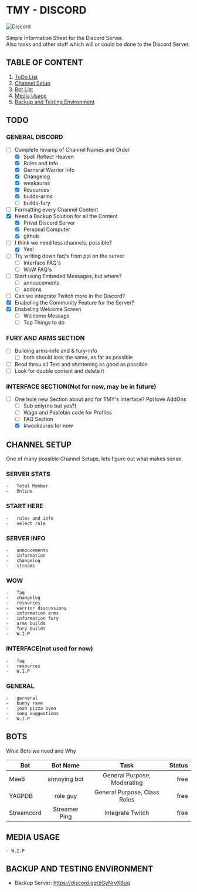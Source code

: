 # TMY - DISCORD

![Discord](https://img.shields.io/discord/965371615414190110?label=TMY&style=for-the-badge)

Simple Information Sheet for the Discord Server.  
Also tasks and other stuff which will or could be done to the Discord Server.

## TABLE OF CONTENT

1. [ToDo List](#todo)
2. [Channel Setup](#channel-setup)
3. [Bot List](#bots)
4. [Media Usage](#media-usage)
5. [Backup and Testing Environment](#backup-and-testing-environment)

## TODO

### GENERAL DISCORD
  
- [ ] Complete revamp of Channel Names and Order
  - [x] Spell Reflect Heaven
  - [x] Rules and Info
  - [x] Gerneral Warrior Info
  - [x] Changelog
  - [x] weakauras
  - [x] Resources
  - [x] builds-arms
  - [ ] builds-fury
- [ ] Formatting every Channel Content
- [x] Need a Backup Solution for all the Content
  - [x] Privat Discord Server
  - [x] Personal Computer
  - [x] github
- [ ] I think we need less channels, possible?
  - [x] Yes!
- [ ] Try writing down faq's from ppl on the server
  - [ ] Interface FAQ's
  - [ ] WoW FAQ's
- [ ] Start using Embeded Messages, but where?
  - [ ] annoucements
  - [ ] addons
- [ ] Can we integrate Twitch more in the Discord?
- [x] Enabeling the Community Feature for the Server?
- [x] Enabeling Welcome Screen
  - [ ] Welcome Message
  - [ ] Top Things to do
  
### FURY AND ARMS SECTION

- [ ] Building arms-info and & fury-info
  - [ ] both should look the same, as far as possible
- [ ] Read throu all Text and shortening as good as possible
- [ ] Look for double content and delete it

### INTERFACE SECTION(Not for now, may be in future)

- [ ] One hole new Section about and for TMY's Interface? Ppl love AddOns
  - [ ] Sub only(no but yes?)
  - [ ] Wago and Pastebin code for Profiles
  - [ ] FAQ Section
  - [x] #weakauras for now

## CHANNEL SETUP

One of many possible Channel Setups, lets figure out what makes sense.

### SERVER STATS

    -   Total Member
    -   Online

### START HERE

    -   rules and info
    -   select role

### SERVER INFO

    -   annoucements
    -   information
    -   changelog
    -   streams

### WOW

    -   faq
    -   changelog
    -   resources
    -   warrior discussions
    -   information arms
    -   information fury
    -   arms builds
    -   fury builds
    -   W.I.P

### INTERFACE(not used for now)

    -   faq
    -   resources
    -   W.I.P

### GENERAL

    -   gerneral
    -   bunny rave
    -   josh pizza oven
    -   song suggestions
    -   W.I.P

## BOTS

What Bots we need and Why

| Bot        |   Bot Name    |             Task             | Status |
| ---------- | :-----------: | :--------------------------: | -----: |
| Mee6       | annoying bot  | General Purpose, Moderating  |   free |
| YAGPDB     |   role guy    | General Purpose, Class Roles |   free |
| Streamcord | Streamer Ping |   Integrate Twitch           |   free |

## MEDIA USAGE

    - W.I.P

## BACKUP AND TESTING ENVIRONMENT

- Backup Server: <https://discord.gg/zGyNrvXBuq>
